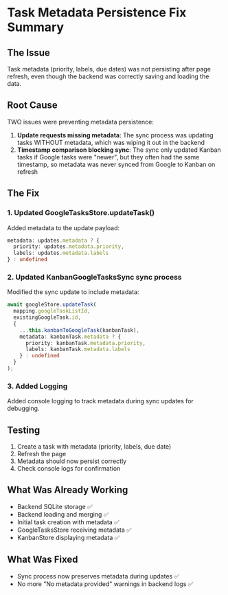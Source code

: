 # Task Metadata Persistence Fix Summary

## The Issue
Task metadata (priority, labels, due dates) was not persisting after page refresh, even though the backend was correctly saving and loading the data.

## Root Cause
TWO issues were preventing metadata persistence:

1. **Update requests missing metadata**: The sync process was updating tasks WITHOUT metadata, which was wiping it out in the backend
2. **Timestamp comparison blocking sync**: The sync only updated Kanban tasks if Google tasks were "newer", but they often had the same timestamp, so metadata was never synced from Google to Kanban on refresh

## The Fix

### 1. Updated GoogleTasksStore.updateTask()
Added metadata to the update payload:
```typescript
metadata: updates.metadata ? {
  priority: updates.metadata.priority,
  labels: updates.metadata.labels
} : undefined
```

### 2. Updated KanbanGoogleTasksSync sync process
Modified the sync update to include metadata:
```typescript
await googleStore.updateTask(
  mapping.googleTaskListId,
  existingGoogleTask.id,
  {
    ...this.kanbanToGoogleTask(kanbanTask),
    metadata: kanbanTask.metadata ? {
      priority: kanbanTask.metadata.priority,
      labels: kanbanTask.metadata.labels
    } : undefined
  }
);
```

### 3. Added Logging
Added console logging to track metadata during sync updates for debugging.

## Testing
1. Create a task with metadata (priority, labels, due date)
2. Refresh the page
3. Metadata should now persist correctly
4. Check console logs for confirmation

## What Was Already Working
- Backend SQLite storage ✅
- Backend loading and merging ✅
- Initial task creation with metadata ✅
- GoogleTasksStore receiving metadata ✅
- KanbanStore displaying metadata ✅

## What Was Fixed
- Sync process now preserves metadata during updates ✅
- No more "No metadata provided" warnings in backend logs ✅
